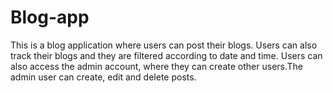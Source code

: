 # Blog-app
 This is a blog application where users can post their blogs. Users can also track their blogs and they are filtered according to date and time. 
 Users can also access the admin account, where they can create other users.The admin user can create, edit and delete posts.

